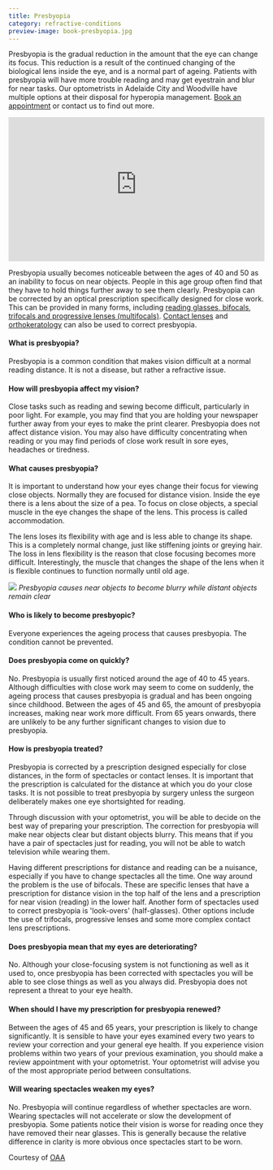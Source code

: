 ```yaml
---
title: Presbyopia
category: refractive-conditions
preview-image: book-presbyopia.jpg
---
```


<div class="employee-heading">
<p>Presbyopia is the gradual reduction in the amount that the eye can change its focus. This reduction is a result of the continued changing of the biological lens inside the eye, and is a normal part of ageing. Patients with presbyopia will have more trouble reading and may get eyestrain and blur for near tasks. Our optometrists in Adelaide City and Woodville have multiple options at their disposal for hyperopia management. <a href="/what-we-do/myopia-control">Book an appointment</a> or contact us to find out more.</p>

<p><div class="myWrapper" style="position: relative; padding-bottom: 56.25%; height: 0;"><iframe frameborder="0" type="text/html" src="https://2689-2347.captiv8online.com/animations/embed/one/o-t?player_width=100%&player_height=100%&site_company_language=34&autostart=false" width="100%" height="100%" style="position:absolute;top:0;left:0;width:100%;height:100%;"></iframe></div></p>
</div>

Presbyopia usually becomes noticeable between the ages of 40 and 50 as an inability to focus on near objects. People in this age group often find that they have to hold things further away to see them clearly. Presbyopia can be corrected by an optical prescription specifically designed for close work. This can be provided in many forms, including [reading glasses, bifocals, trifocals and progressive lenses (multifocals)](/what-we-do/glasses). [Contact lenses](/what-we-do/contact-lenses) and [orthokeratology](/what-we-do/orthokeratology-corneal-reshaping) can also be used to correct presbyopia.

#### What is presbyopia?

Presbyopia is a common condition that makes vision difficult at a normal reading distance. It is not a disease, but rather a refractive issue.

#### How will presbyopia affect my vision?

Close tasks such as reading and sewing become difficult, particularly in poor light. For example, you may find that you are holding your newspaper further away from your eyes to make the print clearer. Presbyopia does not affect distance vision. You may also have difficulty concentrating when reading or you may find periods of close work result in sore eyes, headaches or tiredness.

#### What causes presbyopia?

It is important to understand how your eyes change their focus for viewing close objects. Normally they are focused for distance vision. Inside the eye there is a lens about the size of a pea. To focus on close objects, a special muscle in the eye changes the shape of the lens. This process is called accommodation.

The lens loses its flexibility with age and is less able to change its shape. This is a completely normal change, just like stiffening joints or greying hair. The loss in lens flexibility is the reason that close focusing becomes more difficult. Interestingly, the muscle that changes the shape of the lens when it is flexible continues to function normally until old age. 

![](/uploads/presbyopia.jpg)
_Presbyopia causes near objects to become blurry while distant objects remain clear_

#### Who is likely to become presbyopic?

Everyone experiences the ageing process that causes presbyopia. The condition cannot be prevented.

#### Does presbyopia come on quickly?

No. Presbyopia is usually first noticed around the age of 40 to 45 years. Although difficulties with close work may seem to come on suddenly, the ageing process that causes presbyopia is gradual and has been ongoing since childhood. Between the ages of 45 and 65, the amount of presbyopia increases, making near work more difficult. From 65 years onwards, there are unlikely to be any further significant changes to vision due to presbyopia.

#### How is presbyopia treated?

Presbyopia is corrected by a prescription designed especially for close distances, in the form of spectacles or contact lenses. It is important that the prescription is calculated for the distance at which you do your close tasks. It is not possible to treat presbyopia by surgery unless the surgeon deliberately makes one eye shortsighted for reading. 

Through discussion with your optometrist, you will be able to decide on the best way of preparing your prescription. The correction for presbyopia will make near objects clear but distant objects blurry. This means that if you have a pair of spectacles just for reading, you will not be able to watch television while wearing them.

Having different prescriptions for distance and reading can be a nuisance, especially if you have to change spectacles all the time. One way around the problem is the use of bifocals. These are specific lenses that have a prescription for distance vision in the top half of the lens and a prescription for near vision (reading) in the lower half. Another form of spectacles used to correct presbyopia is 'look-overs' (half-glasses). Other options include the use of trifocals, progressive lenses and some more complex contact lens prescriptions.

#### Does presbyopia mean that my eyes are deteriorating?

No. Although your close-focusing system is not functioning as well as it used to, once presbyopia has been corrected with spectacles you will be able to see close things as well as you always did. Presbyopia does not represent a threat to your eye health.

#### When should I have my prescription for presbyopia renewed?

Between the ages of 45 and 65 years, your prescription is likely to change significantly. It is sensible to have your eyes examined every two years to review your correction and your general eye health. If you experience vision problems within two years of your previous examination, you should make a review appointment with your optometrist. Your optometrist will advise you of the most appropriate period between consultations.

#### Will wearing spectacles weaken my eyes?

No. Presbyopia will continue regardless of whether spectacles are worn. Wearing spectacles will not accelerate or slow the development of presbyopia. Some patients notice their vision is worse for reading once they have removed their near glasses. This is generally because the relative difference in clarity is more obvious once spectacles start to be worn.

Courtesy of [OAA](http://www.optometrists.asn.au)
